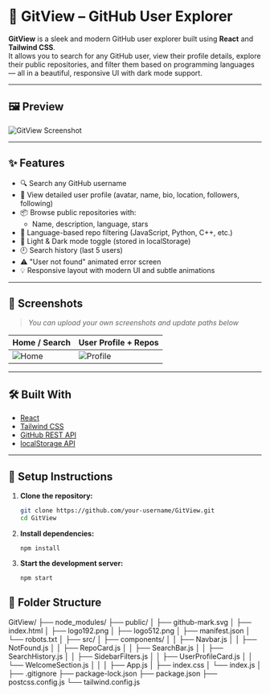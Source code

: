 # 🚀 GitView – GitHub User Explorer

**GitView** is a sleek and modern GitHub user explorer built using **React** and **Tailwind CSS**.  
It allows you to search for any GitHub user, view their profile details, explore their public repositories, and filter them based on programming languages — all in a beautiful, responsive UI with dark mode support.

---

## 🖼️ Preview

![GitView Screenshot](./screenshot.png)

---

## ✨ Features

- 🔍 Search any GitHub username
- 👤 View detailed user profile (avatar, name, bio, location, followers, following)
- 📦 Browse public repositories with:
  - Name, description, language, stars
- 🧠 Language-based repo filtering (JavaScript, Python, C++, etc.)
- 🌙 Light & Dark mode toggle (stored in localStorage)
- 🕘 Search history (last 5 users)
- ⚠️ "User not found" animated error screen
- 💡 Responsive layout with modern UI and subtle animations

---

## 📸 Screenshots

> _You can upload your own screenshots and update paths below_

| Home / Search       | User Profile + Repos |
|---------------------|----------------------|
| ![Home](./home.png) | ![Profile](./profile.png) |

---

## 🛠️ Built With

- [React](https://reactjs.org/)
- [Tailwind CSS](https://tailwindcss.com/)
- [GitHub REST API](https://docs.github.com/en/rest)
- [localStorage API](https://developer.mozilla.org/en-US/docs/Web/API/Window/localStorage)

---

## 🔧 Setup Instructions

1. **Clone the repository:**

   ```bash
   git clone https://github.com/your-username/GitView.git
   cd GitView

2. **Install dependencies:**

    ```
    npm install
    ```

3. **Start the development server:**

    ```
    npm start
    ```

## 📁 Folder Structure

GitView/
├── node_modules/
├── public/
│   ├── github-mark.svg
│   ├── index.html
│   ├── logo192.png
│   ├── logo512.png
│   ├── manifest.json
│   └── robots.txt
│
├── src/
│   ├── components/
│   │   ├── Navbar.js
│   │   ├── NotFound.js
│   │   ├── RepoCard.js
│   │   ├── SearchBar.js
│   │   ├── SearchHistory.js
│   │   ├── SidebarFilters.js
│   │   ├── UserProfileCard.js
│   │   └── WelcomeSection.js
│   │
│   ├── App.js
│   ├── index.css
│   └── index.js
│
├── .gitignore
├── package-lock.json
├── package.json
├── postcss.config.js
└── tailwind.config.js


